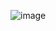 ![image](https://github.com/VladosNasos/Mendeleev/assets/126729032/d690d05b-046a-4dd2-8131-0895e013b239)
